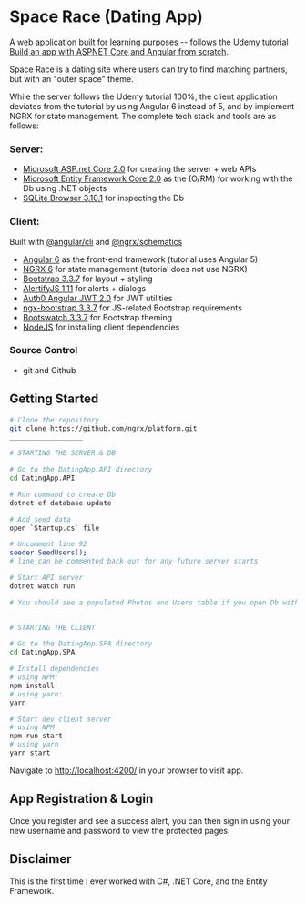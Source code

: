 # Space Race (Dating App)

A web application built for learning purposes -- follows the Udemy tutorial [Build an app with ASPNET Core and Angular from scratch](https://www.udemy.com/build-an-app-with-aspnet-core-and-angular-from-scratch/learn/v4/content). 

Space Race is a dating site where users can try to find matching partners, but with an "outer space" theme.

While the server follows the Udemy tutorial 100%, the client application deviates from the tutorial by using Angular 6 instead of 5, and by implement NGRX for state management. The complete tech stack and tools are as follows:

### Server:

* [Microsoft ASP.net Core 2.0](https://www.microsoft.com/net/download/dotnet-core/sdk-2.1.201) for creating the server + web APIs
* [Microsoft Entity Framework Core 2.0](https://docs.microsoft.com/en-us/ef/core/get-started/install/) as the (O/RM) for working with the Db using .NET objects
* [SQLite Browser 3.10.1](https://sqlitebrowser.org/) for inspecting the Db

### Client:

Built with [@angular/cli](https://github.com/angular/angular-cli) and [@ngrx/schematics](https://github.com/ngrx/platform/blob/master/docs/schematics/README.md)

* [Angular 6](https://angular.io/) as the front-end framework (tutorial uses Angular 5)
* [NGRX 6](https://github.com/ngrx/platform) for state management (tutorial does not use NGRX)
* [Bootstrap 3.3.7](https://getbootstrap.com/docs/3.3/getting-started/) for layout + styling
* [AlertifyJS 1.11](https://github.com/MohammadYounes/AlertifyJS) for alerts + dialogs
* [Auth0 Angular JWT 2.0](https://github.com/auth0/angular2-jwt) for JWT utilities
* [ngx-bootstrap 3.3.7](https://valor-software.com/ngx-bootstrap/#/getting-started) for JS-related Bootstrap requirements
* [Bootswatch 3.3.7](https://bootswatch.com/) for Bootstrap theming
* [NodeJS]() for installing client dependencies

### Source Control
* git and Github

## Getting Started
```bash
# Clone the repository
git clone https://github.com/ngrx/platform.git
__________________

# STARTING THE SERVER & DB

# Go to the DatingApp.API directory
cd DatingApp.API

# Run command to create Db
dotnet ef database update

# Add seed data
open `Startup.cs` file

# Uncomment line 92
seeder.SeedUsers();
# line can be commented back out for any future server starts

# Start API server
dotnet watch run

# You should see a populated Photos and Users table if you open Db with SQLite
__________________

# STARTING THE CLIENT

# Go to the DatingApp.SPA directory
cd DatingApp.SPA

# Install dependencies
# using NPM:
npm install
# using yarn:
yarn

# Start dev client server
# using NPM
npm run start
# using yarn
yarn start

```

Navigate to [http://localhost:4200/](http://localhost:4200/) in your browser to visit app.

## App Registration & Login

Once you register and see a success alert, you can then sign in using your new username and password to view the protected pages.

## Disclaimer
This is the first time I ever worked with C#, .NET Core, and the Entity Framework.